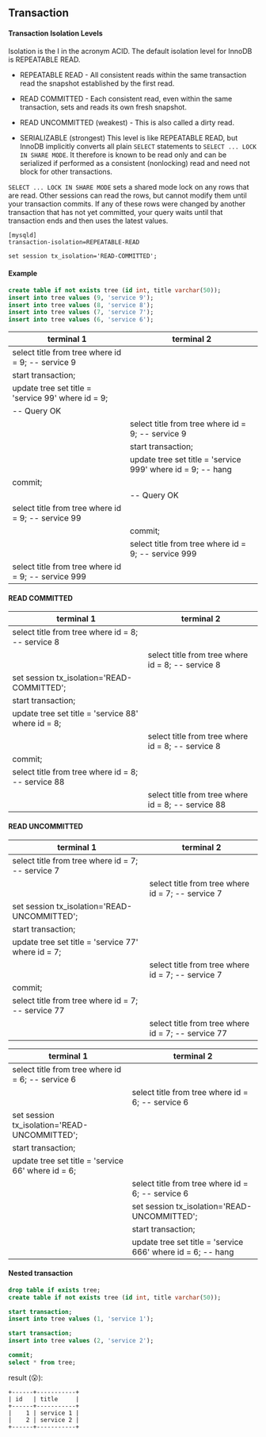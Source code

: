 Transaction
-

#### Transaction Isolation Levels

Isolation is the I in the acronym ACID.
The default isolation level for InnoDB is REPEATABLE READ.

* REPEATABLE READ -
  All consistent reads within the same transaction read the snapshot established by the first read.

* READ COMMITTED -
  Each consistent read, even within the same transaction, sets and reads its own fresh snapshot.

* READ UNCOMMITTED (weakest) - This is also called a dirty read.

* SERIALIZABLE (strongest)
  This level is like REPEATABLE READ, 
  but InnoDB implicitly converts all plain `SELECT` statements to `SELECT ... LOCK IN SHARE MODE`.
  It therefore is known to be read only and can be serialized if performed as a consistent (nonlocking) read
  and need not block for other transactions.

`SELECT ... LOCK IN SHARE MODE` sets a shared mode lock on any rows that are read.
Other sessions can read the rows, but cannot modify them until your transaction commits.
If any of these rows were changed by another transaction that has not yet committed,
your query waits until that transaction ends and then uses the latest values.

````
[mysqld]
transaction-isolation=REPEATABLE-READ
````
````
set session tx_isolation='READ-COMMITTED';
````

#### Example

````sql
create table if not exists tree (id int, title varchar(50));
insert into tree values (9, 'service 9');
insert into tree values (8, 'service 8');
insert into tree values (7, 'service 7');
insert into tree values (6, 'service 6');
````

| terminal 1                                         | terminal 2                                                  |
|----------------------------------------------------|-------------------------------------------------------------|
| select title from tree where id = 9; -- service 9  |                                                             |
| start transaction;                                 |                                                             |
| update tree set title = 'service 99' where id = 9; |                                                             |
| -- Query OK                                        |                                                             |
|                                                    | select title from tree where id = 9; -- service 9           |
|                                                    | start transaction;                                          |
|                                                    | update tree set title = 'service 999' where id = 9; -- hang |
| commit;                                            |                                                             |
|                                                    | -- Query OK                                                 |
| select title from tree where id = 9; -- service 99 |                                                             |
|                                                    | commit;                                                     |
|                                                    | select title from tree where id = 9; -- service 999         |
| select title from tree where id = 9; -- service 999|                                                             |

#### READ COMMITTED

| terminal 1                                         | terminal 2                                                  |
|----------------------------------------------------|-------------------------------------------------------------|
| select title from tree where id = 8; -- service 8  |                                                             |
|                                                    | select title from tree where id = 8; -- service 8           |
| set session tx_isolation='READ-COMMITTED';         |                                                             |
| start transaction;                                 |                                                             |
| update tree set title = 'service 88' where id = 8; |                                                             |
|                                                    | select title from tree where id = 8; -- service 8           |
| commit;                                            |                                                             |
| select title from tree where id = 8; -- service 88 |                                                             |
|                                                    | select title from tree where id = 8; -- service 88          |

#### READ UNCOMMITTED

| terminal 1                                         | terminal 2                                                  |
|----------------------------------------------------|-------------------------------------------------------------|
| select title from tree where id = 7; -- service 7  |                                                             |
|                                                    | select title from tree where id = 7; -- service 7           |
| set session tx_isolation='READ-UNCOMMITTED';       |                                                             |
| start transaction;                                 |                                                             |
| update tree set title = 'service 77' where id = 7; |                                                             |
|                                                    | select title from tree where id = 7; -- service 7           |
| commit;                                            |                                                             |
| select title from tree where id = 7; -- service 77 |                                                             |
|                                                    | select title from tree where id = 7; -- service 77

| terminal 1                                         | terminal 2                                                  |
|----------------------------------------------------|-------------------------------------------------------------|
| select title from tree where id = 6; -- service 6  |                                                             |
|                                                    | select title from tree where id = 6; -- service 6           |
| set session tx_isolation='READ-UNCOMMITTED';       |                                                             |
| start transaction;                                 |                                                             |
| update tree set title = 'service 66' where id = 6; |                                                             |
|                                                    | select title from tree where id = 6; -- service 6           |
|                                                    | set session tx_isolation='READ-UNCOMMITTED';                |
|                                                    | start transaction;                                          |
|                                                    | update tree set title = 'service 666' where id = 6; -- hang |

#### Nested transaction

````sql
drop table if exists tree;
create table if not exists tree (id int, title varchar(50));

start transaction;
insert into tree values (1, 'service 1');

start transaction;
insert into tree values (2, 'service 2');

commit;
select * from tree;
````
result (😮):
````
+------+-----------+
| id   | title     |
+------+-----------+
|    1 | service 1 |
|    2 | service 2 |
+------+-----------+
````
